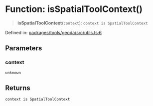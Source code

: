 # Function: isSpatialToolContext()

> **isSpatialToolContext**(`context`): `context is SpatialToolContext`

Defined in: [packages/tools/geoda/src/utils.ts:6](https://github.com/GeoDaCenter/openassistant/blob/0a6a7e7306d75a25dc968b3117f04cb7bd613bec/packages/tools/geoda/src/utils.ts#L6)

## Parameters

### context

`unknown`

## Returns

`context is SpatialToolContext`
